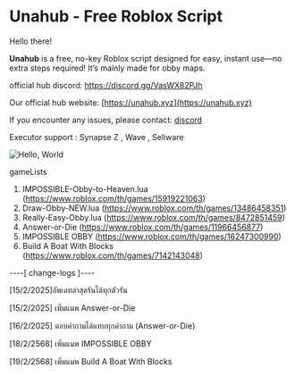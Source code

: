 # Unahub - Free Roblox Script

Hello there!

**Unahub** is a free, no-key Roblox script designed for easy, instant use—no extra steps required! It’s mainly made for obby maps.

official hub discord: https://discord.gg/VasWX82PJh

Our official hub website: [https://unahub.xyz](https://unahub.xyz)


If you encounter any issues, please contact: [discord](https://discord.gg/VasWX82PJh)

Executor support : Synapse Z , Wave , Seliware

![Hello, World](https://github.com/user-attachments/assets/c0db1dac-842b-4c99-9982-c900bc80468e)


gameLists
1. IMPOSSIBLE-Obby-to-Heaven.lua (https://www.roblox.com/th/games/15919221063)
2. Draw-Obby-NEW.lua (https://www.roblox.com/th/games/13486458351)
3. Really-Easy-Obby.lua (https://www.roblox.com/th/games/8472851459)
4. Answer-or-Die (https://www.roblox.com/th/games/11966456877)
5. IMPOSSIBLE OBBY (https://www.roblox.com/th/games/16247300990)
6. Build A Boat With Blocks (https://www.roblox.com/th/games/7142143048)


----[ change-logs ]----

[15/2/2025]อัพเดทล่าสุดรันได้ทุกตัวรัน

[15/2/2025] เพิ่มแมพ Answer-or-Die

[16/2/2025] ตอบคําถามได้แทบทุกคําถาม (Answer-or-Die)

[18/2/2568] เพิ่มแมพ IMPOSSIBLE OBBY

[19/2/2568] เพิ่มแมพ Build A Boat With Blocks